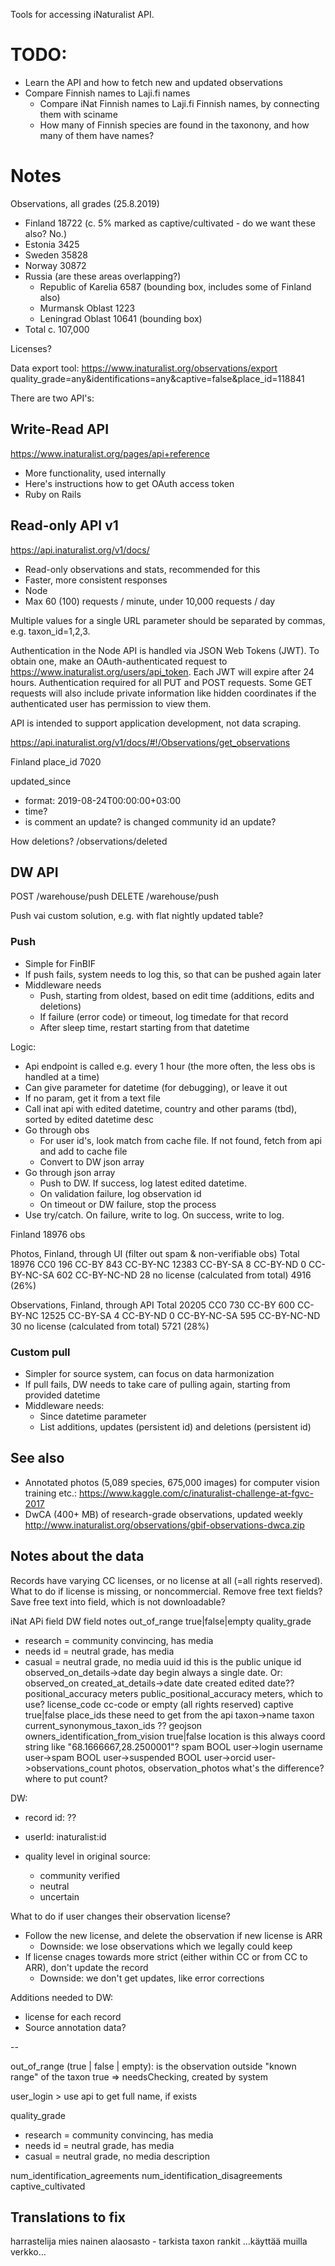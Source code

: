 
Tools for accessing iNaturalist API.

# TODO:

- Learn the API and how to fetch new and updated observations
- Compare Finnish names to Laji.fi names
  - Compare iNat Finnish names to Laji.fi Finnish names, by connecting them with sciname
  - How many of Finnish species are found in the taxonony, and how many of them have names?

# Notes

Observations, all grades (25.8.2019)
- Finland 18722 (c. 5% marked as captive/cultivated - do we want these also? No.)
- Estonia 3425
- Sweden 35828
- Norway 30872
- Russia (are these areas overlapping?)
  - Republic of Karelia 6587 (bounding box, includes some of Finland also)
  - Murmansk Oblast 1223
  - Leningrad Oblast 10641 (bounding box) 
- Total c. 107,000

Licenses?

Data export tool: https://www.inaturalist.org/observations/export
quality_grade=any&identifications=any&captive=false&place_id=118841

There are two API's:

## Write-Read API

https://www.inaturalist.org/pages/api+reference

- More functionality, used internally
- Here's instructions how to get OAuth access token
- Ruby on Rails

## Read-only API v1

https://api.inaturalist.org/v1/docs/

- Read-only observations and stats, recommended for this
- Faster, more consistent responses
- Node
- Max 60 (100) requests / minute, under 10,000 requests / day

Multiple values for a single URL parameter should be separated by commas, e.g. taxon_id=1,2,3.

Authentication in the Node API is handled via JSON Web Tokens (JWT). To obtain one, make an OAuth-authenticated request to https://www.inaturalist.org/users/api_token. Each JWT will expire after 24 hours. Authentication required for all PUT and POST requests. Some GET requests will also include private information like hidden coordinates if the authenticated user has permission to view them.

API is intended to support application development, not data scraping.

https://api.inaturalist.org/v1/docs/#!/Observations/get_observations

Finland place_id 7020

updated_since
- format: 2019-08-24T00:00:00+03:00
- time?
- is comment an update? is changed community id an update?

How deletions?
/observations/deleted

## DW API

POST /warehouse/push 
DELETE /warehouse/push 

Push vai custom solution, e.g. with flat nightly updated table?

### Push
- Simple for FinBIF
- If push fails, system needs to log this, so that can be pushed again later
- Middleware needs
  - Push, starting from oldest, based on edit time (additions, edits and deletions)
  - If failure (error code) or timeout, log timedate for that record
  - After sleep time, restart starting from that datetime

Logic:
- Api endpoint is called e.g. every 1 hour (the more often, the less obs is handled at a time)
- Can give parameter for datetime (for debugging), or leave it out
- If no param, get it from a text file
- Call inat api with edited datetime, country and other params (tbd), sorted by edited datetime desc
- Go through obs
  - For user id's, look match from cache file. If not found, fetch from api and add to cache file
  - Convert to DW json array
- Go through json array
  - Push to DW. If success, log latest edited datetime.
  - On validation failure, log observation id
  - On timeout or DW failure, stop the process
- Use try/catch. On failure, write to log. On success, write to log.


Finland 18976 obs

Photos, Finland, through UI (filter out spam & non-verifiable obs)
Total 18976
CC0 196
CC-BY 843
CC-BY-NC 12383
CC-BY-SA 8
CC-BY-ND 0
CC-BY-NC-SA 602
CC-BY-NC-ND 28
no license (calculated from total) 4916 (26%)

Observations, Finland, through API
Total 20205
CC0 730
CC-BY 600
CC-BY-NC 12525
CC-BY-SA 4
CC-BY-ND 0
CC-BY-NC-SA 595
CC-BY-NC-ND 30
no license (calculated from total) 5721 (28%)

### Custom pull
- Simpler for source system, can focus on data harmonization
- If pull fails, DW needs to take care of pulling again, starting from provided datetime
- Middleware needs:
  - Since datetime parameter
  - List additions, updates (persistent id) and deletions (persistent id)



## See also

- Annotated photos (5,089 species, 675,000 images) for computer vision training etc.: https://www.kaggle.com/c/inaturalist-challenge-at-fgvc-2017
- DwCA (400+ MB) of research-grade observations, updated weekly http://www.inaturalist.org/observations/gbif-observations-dwca.zip

## Notes about the data

Records have varying CC licenses, or no license at all (=all rights reserved).
What to do if license is missing, or noncommercial. Remove free text fields? Save free text into field, which is not downloadable?

iNat APi field  DW field  notes
out_of_range    true|false|empty
quality_grade
- research = community convincing, has media
- needs id = neutral grade, has media
- casual = neutral grade, no media
uuid
id    this is the public unique id
observed_on_details->date day begin always a single date. Or: observed_on
created_at_details->date  date created  edited date??
positional_accuracy   meters
public_positional_accuracy    meters, which to use?
license_code    cc-code or empty (all rights reserved)
captive   true|false
place_ids these need to get from the api
taxon->name taxon
current_synonymous_taxon_ids  ??
geojson
owners_identification_from_vision true|false
location  is this always coord string like "68.1666667,28.2500001"?
spam  BOOL
user->login username
user->spam BOOL
user->suspended BOOL
user->orcid 
user->observations_count
photos, observation_photos  what's the difference? where to put count?


DW:
- record id: ??
- userId: inaturalist:id

- quality level in original source:
  - community verified
  - neutral
  - uncertain

What to do if user changes their observation license?
- Follow the new license, and delete the observation if new license is ARR
  - Downside: we lose observations which we legally could keep
- If license cnages towards more strict (either within CC or from CC to ARR), don't update the record
  - Downside: we don't get updates, like error corrections


Additions needed to DW:
- license for each record
- Source annotation data?


--

out_of_range (true | false | empty): is the observation outside "known range" of the taxon
  true => needsChecking, created by system

user_login > use api to get full name, if exists

quality_grade
- research = community convincing, has media
- needs id = neutral grade, has media
- casual = neutral grade, no media
description

num_identification_agreements
num_identification_disagreements
captive_cultivated


## Translations to fix

harrastelija
mies
nainen
alaosasto - tarkista taxon rankit
...käyttää muilla verkko...

